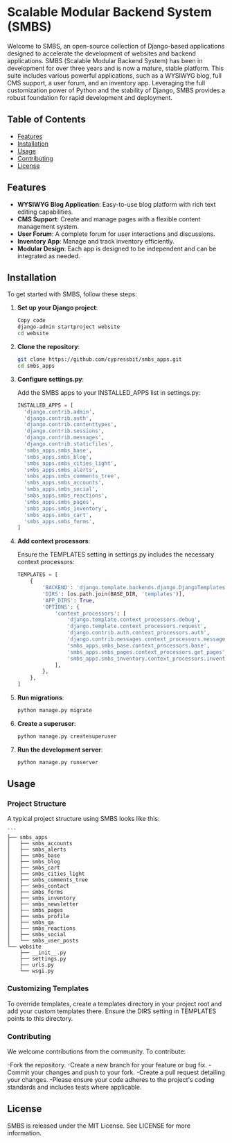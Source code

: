 # Scalable Modular Backend System (SMBS)

Welcome to SMBS, an open-source collection of Django-based applications designed to accelerate the development of websites and backend applications. SMBS (Scalable Modular Backend System) has been in development for over three years and is now a mature, stable platform. This suite includes various powerful applications, such as a WYSIWYG blog, full CMS support, a user forum, and an inventory app. Leveraging the full customization power of Python and the stability of Django, SMBS provides a robust foundation for rapid development and deployment.

## Table of Contents

- [Features](#features)
- [Installation](#installation)
- [Usage](#usage)
- [Contributing](#contributing)
- [License](#license)

## Features

- **WYSIWYG Blog Application**: Easy-to-use blog platform with rich text editing capabilities.
- **CMS Support**: Create and manage pages with a flexible content management system.
- **User Forum**: A complete forum for user interactions and discussions.
- **Inventory App**: Manage and track inventory efficiently.
- **Modular Design**: Each app is designed to be independent and can be integrated as needed.

## Installation

To get started with SMBS, follow these steps:

1. **Set up your Django project**:

    ```bash
    Copy code
    django-admin startproject website
    cd website
    ```

2. **Clone the repository**:

     ```bash
     git clone https://github.com/cypressbit/smbs_apps.git
     cd smbs_apps
     ```

3. **Configure settings.py**:

    Add the SMBS apps to your INSTALLED_APPS list in settings.py:

    ```python
    INSTALLED_APPS = [
      'django.contrib.admin',
      'django.contrib.auth',
      'django.contrib.contenttypes',
      'django.contrib.sessions',
      'django.contrib.messages',
      'django.contrib.staticfiles',
      'smbs_apps.smbs_base',
      'smbs_apps.smbs_blog',
      'smbs_apps.smbs_cities_light',
      'smbs_apps.smbs_alerts',
      'smbs_apps.smbs_comments_tree',
      'smbs_apps.smbs_accounts',
      'smbs_apps.smbs_social',
      'smbs_apps.smbs_reactions',
      'smbs_apps.smbs_pages',
      'smbs_apps.smbs_inventory',
      'smbs_apps.smbs_cart',
      'smbs_apps.smbs_forms',
    ]

4. **Add context processors**:

    Ensure the TEMPLATES setting in settings.py includes the necessary context processors:

    ```python
    TEMPLATES = [
        {
            'BACKEND': 'django.template.backends.django.DjangoTemplates',
            'DIRS': [os.path.join(BASE_DIR, 'templates')],
            'APP_DIRS': True,
            'OPTIONS': {
                'context_processors': [
                    'django.template.context_processors.debug',
                    'django.template.context_processors.request',
                    'django.contrib.auth.context_processors.auth',
                    'django.contrib.messages.context_processors.messages',
                    'smbs_apps.smbs_base.context_processors.base',
                    'smbs_apps.smbs_pages.context_processors.get_pages',
                    'smbs_apps.smbs_inventory.context_processors.inventory',
                ],
            },
        },
    ]

5. **Run migrations**:

    ```bash
    python manage.py migrate

6. **Create a superuser**:

    ```bash
    python manage.py createsuperuser

7. **Run the development server**:

    ```bash
    python manage.py runserver
    
## Usage

### Project Structure

A typical project structure using SMBS looks like this:

    ```
    ├── smbs_apps
    │   ├── smbs_accounts
    │   ├── smbs_alerts
    │   ├── smbs_base
    │   ├── smbs_blog
    │   ├── smbs_cart
    │   ├── smbs_cities_light
    │   ├── smbs_comments_tree
    │   ├── smbs_contact
    │   ├── smbs_forms
    │   ├── smbs_inventory
    │   ├── smbs_newsletter
    │   ├── smbs_pages
    │   ├── smbs_profile
    │   ├── smbs_qa
    │   ├── smbs_reactions
    │   ├── smbs_social
    │   └── smbs_user_posts
    └── website
        ├── __init__.py
        ├── settings.py
        ├── urls.py
        └── wsgi.py

### Customizing Templates

To override templates, create a templates directory in your project root and add your custom templates there. Ensure the DIRS setting in TEMPLATES points to this directory.

### Contributing
We welcome contributions from the community. To contribute:

-Fork the repository.
-Create a new branch for your feature or bug fix.
-Commit your changes and push to your fork.
-Create a pull request detailing your changes.
-Please ensure your code adheres to the project's coding standards and includes tests where applicable.

## License
SMBS is released under the MIT License. See LICENSE for more information.
